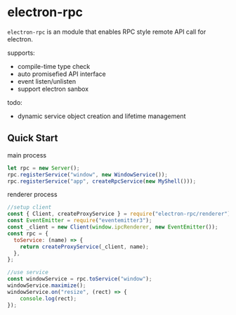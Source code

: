 # electron-rpc

`electron-rpc` is an module that enables RPC style remote API call for electron.

supports:

- compile-time type check
- auto promisefied API interface
- event listen/unlisten
- support electron sanbox

todo:
- dynamic service object creation and lifetime management


## Quick Start

main process
```js
let rpc = new Server();
rpc.registerService("window", new WindowService());
rpc.registerService("app", createRpcService(new MyShell()));
```

renderer process

```js
//setup client
const { Client, createProxyService } = require("electron-rpc/renderer");
const EventEmitter = require("eventemitter3");
const _client = new Client(window.ipcRenderer, new EventEmitter());
const rpc = {
  toService: (name) => {
    return createProxyService(_client, name);
  },
};

//use service
const windowService = rpc.toService("window");
windowService.maximize();
windowService.on("resize", (rect) => {
    console.log(rect);
});

```

